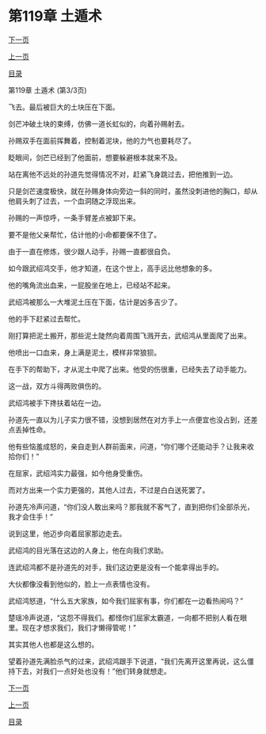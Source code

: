 <h1>第119章  土遁术</h1>
            <div><p><a href="./0357_%E7%AC%AC120%E7%AB%A0_%E6%B0%B4%E9%BE%99.md">下一页</a></p><p><a href="./0355_%E7%AC%AC119%E7%AB%A0_%E5%9C%9F%E9%81%81%E6%9C%AF.md">上一页</a></p><p><a href="../">目录</a></p></div>
            <div><p>第119章  土遁术 (第3/3页)</p><p>飞去。最后被巨大的土块压在下面。</p><p>剑芒冲破土块的束缚，仿佛一道长虹似的，向着孙赐射去。</p><p>孙赐双手在面前挥舞着，控制着泥块，他的力气也要耗尽了。</p><p>眨眼间，剑芒已经到了他面前，想要躲避根本就来不及。</p><p>站在离他不远处的孙道先觉得情况不对，赶紧飞身跳过去，把他推到一边。</p><p>只是剑芒速度极快，就在孙赐身体向旁边一斜的同时，虽然没刺进他的胸口，却从他肩头刺了过去，一个血洞随之浮现出来。</p><p>孙赐的一声惊呼，一条手臂差点被卸下来。</p><p>要不是他父亲帮忙，估计他的小命都要保不住了。</p><p>由于一直在修炼，很少跟人动手，孙赐一直都很自负。</p><p>如今跟武绍鸿交手，他才知道，在这个世上，高手远比他想象的多。</p><p>他的嘴角流出血来，一屁股坐在地上，已经站不起来。</p><p>武绍鸿被那么一大堆泥土压在下面，估计是凶多吉少了。</p><p>他的手下赶紧过去帮忙。</p><p>刚打算把泥土搬开，那些泥土陡然向着周围飞溅开去，武绍鸿从里面爬了出来。</p><p>他喷出一口血来，身上满是泥土，模样非常狼狈。</p><p>在手下的帮助下，才从泥土中爬了出来。他受的伤很重，已经失去了动手能力。</p><p>这一战，双方斗得两败俱伤的。</p><p>武绍鸿被手下搀扶着站在一边。</p><p>孙道先一直以为儿子实力很不错，没想到居然在对方手上一点便宜也没占到，还差点丢掉性命。</p><p>他有些恼羞成怒的，亲自走到人群前面来，问道，“你们哪个还能动手？让我来收拾你们！”</p><p>在屈家，武绍鸿实力最强，如今他身受重伤。</p><p>而对方出来一个实力更强的，其他人过去，不过是白白送死罢了。</p><p>孙道先冷声问道，“你们没人敢出来吗？那我就不客气了，直到把你们全部杀光，我才会住手！”</p><p>说到这里，他迈步向着屈家那边走去。</p><p>武绍鸿的目光落在这边的人身上，他在向我们求助。</p><p>连武绍鸿都不是孙道先的对手，我们这边更是没有一个能拿得出手的。</p><p>大伙都像没看到他似的，脸上一点表情也没有。</p><p>武绍鸿怒道，“什么五大家族，如今我们屈家有事，你们都在一边看热闹吗？”</p><p>楚瑶冷声说道，“这怨不得我们。都怪你们屈家太霸道，一向都不把别人看在眼里。现在才想求我们，我们才懒得管呢！”</p><p>其实其他人也都是这么想的。</p><p>望着孙道先满脸杀气的过来，武绍鸿跟手下说道，“我们先离开这里再说，这么僵持下去，对我们一点好处也没有！”他们转身就想走。</p></div>
            <div><p><a href="./0357_%E7%AC%AC120%E7%AB%A0_%E6%B0%B4%E9%BE%99.md">下一页</a></p><p><a href="./0355_%E7%AC%AC119%E7%AB%A0_%E5%9C%9F%E9%81%81%E6%9C%AF.md">上一页</a></p><p><a href="../">目录</a></p></div>